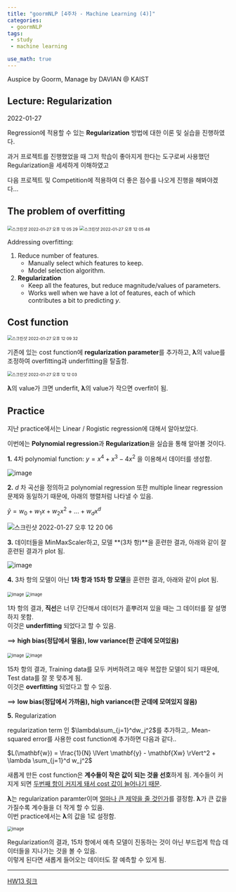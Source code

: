 ```yaml
---
title: "goormNLP [4주차 - Machine Learning (4)]"  
categories:
 - goormNLP
tags:
 - study
 - machine learning

use_math: true
---
```


Auspice by Goorm, Manage by DAVIAN @ KAIST

## Lecture: Regularization

2022-01-27

Regression에 적용할 수 있는 **Regularization** 방법에 대한 이론 및 실습을 진행하였다.

과거 프로젝트를 진행했었을 때 그저 학습이 좋아지게 한다는 도구로써 사용했던 Regularization을 세세하게 이해하였고

다음 프로젝트 및 Competition에 적용하여 더 좋은 점수를 나오게 진행을 해봐야겠다...



## The problem of overfitting

<img src="https://user-images.githubusercontent.com/67947808/151284807-1d818609-09cb-42b4-a001-7b3ae76fdc7a.png" alt="스크린샷 2022-01-27 오후 12 05 29" style="zoom:67%;" />

<img src="https://user-images.githubusercontent.com/67947808/151284842-91bc1e9a-c641-469c-a5c2-99257111a58b.png" alt="스크린샷 2022-01-27 오후 12 05 48" style="zoom:67%;" />



Addressing overfitting:

1. Reduce number of features.
    - Manually select which features to keep.
    - Model selection algorithm.
2. **Regularization**
    - Keep all the features, but reduce magnitude/values of parameters.
    - Works well when we have a lot of features, each of which contributes a bit to predicting $y$.



## Cost function

<img src="https://user-images.githubusercontent.com/67947808/151285170-7d0442f0-d8d5-4736-8ea8-5f72ba74a925.png" alt="스크린샷 2022-01-27 오후 12 09 32" style="zoom:67%;" />

기존에 있는 cost function에 **regularization parameter**를 추가하고, **λ**의 value를 조정하여 overfitting과 underfitting을 탈출함.

<img src="https://user-images.githubusercontent.com/67947808/151285399-7470729a-6ce7-4bb4-bc6e-548344eb8e21.png" alt="스크린샷 2022-01-27 오후 12 12 03" style="zoom:67%;" />

**λ**의 value가 크면 underfit, **λ**의 value가 작으면 overfit이 됨.



## Practice
지난 practice에서는 Linear / Rogistic regression에 대해서 알아보았다.

이번에는 **Polynomial regression**과 **Regularization**을 실습을 통해 알아볼 것이다.



**1.** 4차 polynomial function: $y = x^4 + x^3 - 4x^2$ 을 이용해서 데이터를 생성함.

![image](https://user-images.githubusercontent.com/67947808/151285916-9e2b99a0-b835-4719-a571-e9ef3bafb89c.png)

**2.** $d$ 차 곡선을 정의하고 polynomial regression 또한 multiple linear regression 문제와 동일하기 때문에, 아래의 행렬처럼 나타낼 수 있음.

$\hat{y} = w_0 + w_1x + w_2x^2 + ... + w_dx^d$

![스크린샷 2022-01-27 오후 12 20 06](https://user-images.githubusercontent.com/67947808/151286139-df8803b5-74b5-4314-a627-41792d7a7609.png)

**3.** 데이터들을 MinMaxScaler하고, 모델 **(3차 항)**을 훈련한 결과, 아래와 같이 잘 훈련된 결과가 plot 됨.

![image](https://user-images.githubusercontent.com/67947808/151286292-c7b650b9-ac42-4659-870e-a2b104d12a2b.png)

**4.** 3차 항의 모델이 아닌 **1차 항과 15차 항 모델**을 훈련한 결과, 아래와 같이 plot 됨.

<img src="https://user-images.githubusercontent.com/67947808/151286520-dd26536f-b9fb-45af-9fdd-518bc0d12b82.png" alt="image" style="zoom:67%;" />

<img src="https://user-images.githubusercontent.com/67947808/151286727-539b9ee1-4eb6-4ae6-a0e9-82e547a5188e.png" alt="image" style="zoom:67%;" />

1차 항의 결과, **직선**은 너무 간단해서 데이터가 흩뿌려져 있을 때는 그 데이터를 잘 설명하지 못함.  
이것은 **underfitting** 되었다고 할 수 있음. 

==> **high bias(정답에서 멀음), low variance(한 군데에 모여있음)**



<img src="https://user-images.githubusercontent.com/67947808/151286534-5bb3ea3c-4854-4cb5-a73e-a6cfa57cbc40.png" alt="image" style="zoom:67%;" />

<img src="https://user-images.githubusercontent.com/67947808/151286727-539b9ee1-4eb6-4ae6-a0e9-82e547a5188e.png" alt="image" style="zoom:67%;" />

15차 항의 결과, Training data를 모두 커버하려고 매우 복잡한 모델이 되기 때문에, Test data를 잘 못 맞추게 됨.  
이것은 **overfitting** 되었다고 할 수 있음. 

==> **low bias(정답에서 가까움), high variance(한 군데에 모여있지 않음)**



**5.** Regularization

regularization term 인 $\lambda\sum_{j=1}^dw_j^2$를 추가하고,. Mean-squared error를 사용한 cost function에 추가하면 다음과 같다.. 

$L(\mathbf{w}) = \frac{1}{N} \lVert \mathbf{y} - \mathbf{Xw} \rVert^2 + \lambda \sum_{j=1}^d w_j^2$

새롭게 만든 cost function은 **계수들이 작은 값이 되는 것을 선호**하게 됨. 계수들이 커지게 되면 <u>두번째 항이 커지게 돼서 cost 값이 늘어나기 때문</u>.



**λ**는 regularization paramter이며 <u>얼마나 큰 제약을 줄 것인가</u>를 결정함. **λ**가 큰 값을 가질수록 계수들을 더 작게 할 수 있음.  
이번 practice에서는 **λ**의 값을 1로 설정함.

<img src="https://user-images.githubusercontent.com/67947808/151287326-e49fd01d-dec5-4a77-9bea-47d01027e41e.png" alt="image" style="zoom:67%;" />

Regularization의 결과, 15차 항에서 예측 모델이 진동하는 것이 아닌 부드럽게 학습 데이터들을 지나가는 것을 볼 수 있음.  
이렇게 된다면 새롭게 들어오는 데이터도 잘 예측할 수 있게 됨.



---

[HW13 링크](https://github.com/wjh1065/goormNLP/blob/main/03_Machine_Learning/sol/%5BHW13%5D_Polynomial_Regression_%26_Regularization.ipynb)
